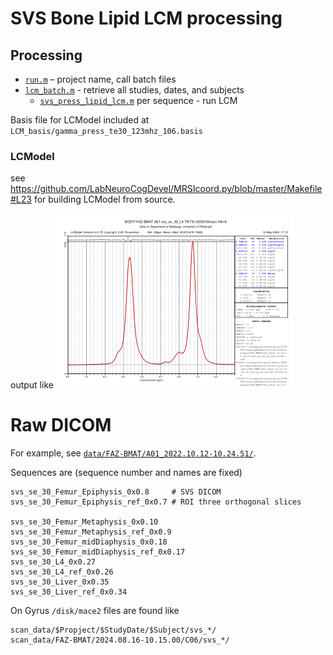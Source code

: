 # SVS Bone Lipid LCM processing


## Processing
 * [`run.m`](BoneLipid/run.m)  – project name, call batch files
  * [`lcm_batch.m`](BoneLipid/lcm_batch.m) - retrieve all studies, dates, and subjects 
    * [`svs_press_lipid_lcm.m`](BoneLipid/svs_press_lipid_lcm.m) per sequence - run LCM

Basis file for LCModel included at `LCM_basis/gamma_press_te30_123mhz_106.basis`

### LCModel
see https://github.com/LabNeuroCogDevel/MRSIcoord.py/blob/master/Makefile#L23 for building LCModel from source.

output like
![](imgs/lcmodel_example.png)

# Raw DICOM

For example, see [`data/FAZ-BMAT/A01_2022.10.12-10.24.51/`](data/FAZ-BMAT/A01_2022.10.12-10.24.51/).

Sequences are (sequence number and names are fixed)

```
svs_se_30_Femur_Epiphysis_0x0.8     # SVS DICOM
svs_se_30_Femur_Epiphysis_ref_0x0.7 # ROI three orthogonal slices

svs_se_30_Femur_Metaphysis_0x0.10
svs_se_30_Femur_Metaphysis_ref_0x0.9
svs_se_30_Femur_midDiaphysis_0x0.18
svs_se_30_Femur_midDiaphysis_ref_0x0.17
svs_se_30_L4_0x0.27
svs_se_30_L4_ref_0x0.26
svs_se_30_Liver_0x0.35
svs_se_30_Liver_ref_0x0.34
```

On Gyrus `/disk/mace2` files are found like

```
scan_data/$Propject/$StudyDate/$Subject/svs_*/
scan_data/FAZ-BMAT/2024.08.16-10.15.00/C06/svs_*/
```


